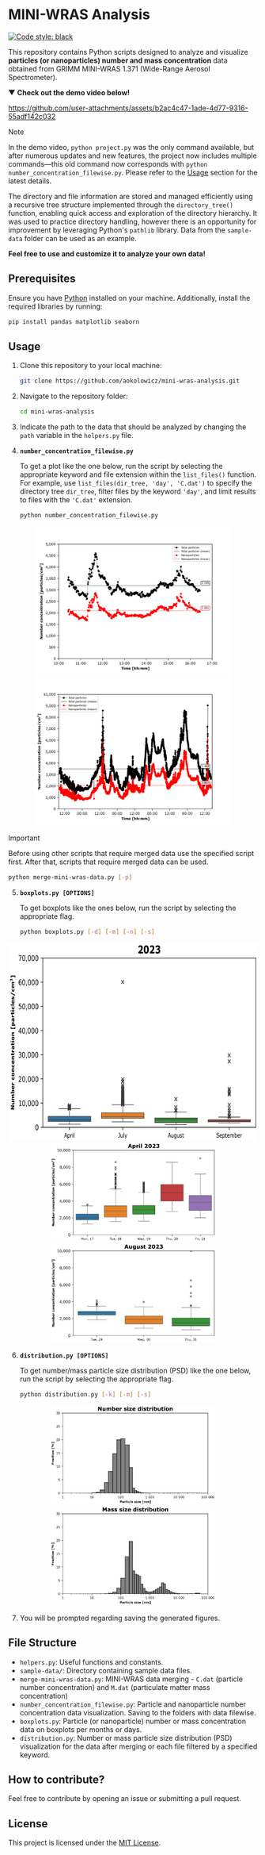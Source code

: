 # MINI-WRAS Analysis
[![Code style: black](https://img.shields.io/badge/code%20style-black-000000.svg)](https://github.com/psf/black)


This repository contains Python scripts designed to analyze and visualize **particles (or nanoparticles) number and mass concentration** data obtained from GRIMM MINI-WRAS 1.371 (Wide-Range Aerosol Spectrometer).

&#x25BC; **Check out the demo video below!**

https://github.com/user-attachments/assets/b2ac4c47-1ade-4d77-9316-55adf142c032

> [!NOTE]
> In the demo video, `python project.py` was the only command available, but after numerous updates and new features, the project now includes multiple commands—this old command now corresponds with `python number_concentration_filewise.py`. Please refer to the [Usage](#usage) section for the latest details.

The directory and file information are stored and managed efficiently using a recursive tree structure implemented through the `directory_tree()` function, enabling quick access and exploration of the directory hierarchy. It was used to practice directory handling, however there is an opportunity for improvement by leveraging Python's `pathlib` library. Data from the `sample-data` folder can be used as an example.

**Feel free to use and customize it to analyze your own data!**

## Prerequisites

Ensure you have [Python](https://www.python.org/) installed on your machine. Additionally, install the required libraries by running:

```bash
pip install pandas matplotlib seaborn
```

## Usage

1. Clone this repository to your local machine:

    ```bash
    git clone https://github.com/aokolowicz/mini-wras-analysis.git
    ```

2. Navigate to the repository folder:

    ```bash
    cd mini-wras-analysis
    ```

3. Indicate the path to the data that should be analyzed by changing the `path` variable in the `helpers.py` file.

4. **`number_concentration_filewise.py`**

    To get a plot like the one below, run the script  by selecting the appropriate keyword and file extension within the `list_files()` function. For example, use `list_files(dir_tree, 'day', 'C.dat')` to specify the directory tree `dir_tree`, filter files by the keyword `'day'`, and limit results to files with the `'C.dat'` extension.

    ```bash
    python number_concentration_filewise.py
    ```

<p align="center">
    <img src="sample-data/plots/Total Number and Nano (one_day_sample).png" alt="python number_concentration_filewise.py" height="300">
    <img src="sample-data/plots/Total Number and Nano (2023-04-17_sample_location).png" alt="Number concentration of particles and nanoparticles in time for a sample location" height="300">
</p>

> [!IMPORTANT]  
> Before using other scripts that require merged data use the specified script first. After that, scripts that require merged data can be used.
> ```bash
> python merge-mini-wras-data.py [-p]
> ```

5. **`boxplots.py [OPTIONS]`**

    To get boxplots like the ones below, run the script by selecting the appropriate flag.

    ```bash
    python boxplots.py [-d] [-m] [-n] [-s]
    ```
<p align="center">
    <img src="sample-data/plots/boxplots-months.png" alt="python boxplots.py" height="400">
    <br>
    <img src="sample-data/plots/boxplots-April-2023.png" alt="python boxplots.py -s" height="200">
    <img src="sample-data/plots/boxplots-August-2023-nano.png" alt="python boxplots.py -s -n" height="200">
</p>

6. **`distribution.py [OPTIONS]`**

   To get number/mass particle size distribution (PSD) like the one below, run the script by selecting the appropriate flag.

    ```bash
    python distribution.py [-k] [-m] [-s]
    ```
<p align="center">
    <img src="sample-data/plots/distribution-(2023-08-29_sample_location).png" alt="python distribution.py" height="200">
    <img src="sample-data/plots/distribution-(2023-08-29_sample_location)-mass.png" alt="python boxplots.py -s" height="200">
</p>

7. You will be prompted regarding saving the generated figures.


## File Structure

- `helpers.py`: Useful functions and constants.
- `sample-data/`: Directory containing sample data files.
- `merge-mini-wras-data.py`: MINI-WRAS data merging - `C.dat` (particle number concentration) and `M.dat` (particulate matter mass concentration)
- `number_concentration_filewise.py`: Particle and nanoparticle number concentration data visualization. Saving to the folders with data filewise.
- `boxplots.py`: Particle (or nanoparticle) number or mass concentration data on boxplots per months or days.
- `distribution.py`: Number or mass particle size distribution (PSD) visualization for the data after merging or each file filtered by a specified keyword. 

## How to contribute?

Feel free to contribute by opening an issue or submitting a pull request.

## License

This project is licensed under the [MIT License](LICENSE).
